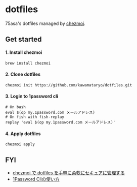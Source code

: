 # dotfiles
75asa's dotfiles managed by [chezmoi](https://www.chezmoi.io/).

## Get started

#### 1. Install chezmoi

```
brew install chezmoi
```

#### 2. Clone dotfiles

```
chezmoi init https://github.com/kawamataryo/dotfiles.git
```

#### 3. Login to 1password cli

```
# On bash
eval $(op my.1password.com メールアドレス)
# On fish with fish-replay
replay 'eval $(op my.1password.com メールアドレス)'
```

#### 4. Apply dotfiles

```
chezmoi apply
```

## FYI

- [chezmoi で dotfiles を手軽に柔軟にセキュアに管理する](https://zenn.dev/ryo_kawamata/articles/introduce-chezmoi)
- [1Password Cliの使い方](https://mazgi.github.io/posts/2019.07/how-to-use-1password-cli/)
